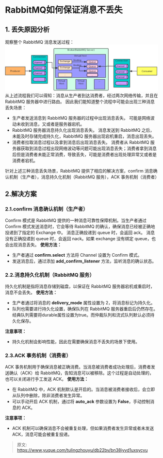# RabbitMQ如何保证消息不丢失


## 1. 丢失原因分析
观察整个 RabbitMQ 消息发送过程：
![1703762138526-20dbcc46-ede2-4c9c-b623-806f0ede58aa.png](./img/RjbRYxFopbBdOamA/1703762138526-20dbcc46-ede2-4c9c-b623-806f0ede58aa-412257.png)
从上述流程我们可以得知：消息从生产者到达消费者，经过两次网络传输，并且在 RabbitMQ 服务器中进行路由。
因此我们能知道整个流程中可能会出现三种消息丢失场景：

- 生产者发送消息到 RabbitMQ 服务器的过程中出现消息丢失。 可能是网络波动未收到消息，又或者是服务器宕机。
- RabbitMQ 服务器消息持久化出现消息丢失。 消息发送到 RabbitMQ 之后，未能及时存储完成持久化，RabbitMQ 服务器出现宕机重启，消息出现丢失。
- 消费者拉取消息过程以及拿到消息后出现消息丢失。 消费者从 RabbitMQ 服务器获取到消息过程出现网络波动等问题可能出现消息丢失；消费者拿到消息后但是消费者未能正常消费，导致丢失，可能是消费者出现处理异常又或者是消费者宕机。

针对上述三种消息丢失场景，RabbitMQ 提供了相应的解决方案，confirm 消息确认机制（生产者），消息持久化机制（RabbitMQ 服务），ACK 事务机制（消费者）

## 2.解决方案

### 2.1.confirm 消息确认机制（生产者）
Confirm 模式是 RabbitMQ 提供的一种消息可靠性保障机制。当生产者通过 Confirm 模式发送消息时，它会等待 RabbitMQ 的确认，确保消息已经被正确地投递到了指定的 Exchange 中。
消息正确投递到 queue 时，会返回 ack。
消息没有正确投递到 queue 时，会返回 nack。如果 exchange 没有绑定 queue，也会出现消息丢失。
**使用方法：**

- 生产者通过 **confirm.select** 方法将 Channel 设置为 Confirm 模式。
- 发送消息后，通过添加 **add_confirm_listener** 方法，监听消息的确认状态。

### 2.2.消息持久化机制（RabbitMQ 服务）
持久化机制是指将消息存储到磁盘，以保证在 RabbitMQ 服务器宕机或重启时，消息不会丢失。
**使用方法：**

- 生产者通过将消息的 **delivery_mode** 属性设置为 2，将消息标记为持久化。
- 队列也需要进行持久化设置，确保队列在 RabbitMQ 服务器重启后仍然存在。经典队列需要将durable属性设置为true。而仲裁队列和流式队列默认必须持久化保存。

**注意事项：**

- 持久化机制会影响性能，因此在需要确保消息不丢失的场景下使用。

### 2.3.ACK 事务机制（消费者）
ACK 事务机制用于确保消息被正确消费。当消息被消费者成功处理后，消费者发送确认（ACK）给 RabbitMQ，告知消息可以被移除。这个过程是自动处理的，也可以关闭进行手工发送 ACK。
**使用方法：**

- 在 RabbitMQ 中，ACK 机制默认是开启的。当消息被消费者接收后，会立即从队列中删除，除非消费者发生异常。
- 可以手动开启 ACK 机制，通过将 **auto_ack** 参数设置为 **False**，手动控制消息的 ACK。

**注意事项：**

- ACK 机制可以确保消息不会被重复处理，但如果消费者发生异常或者未发送 ACK，消息可能会被重复投递。


> 原文: <https://www.yuque.com/tulingzhouyu/db22bv/bn38iyvd1uxsycyu>